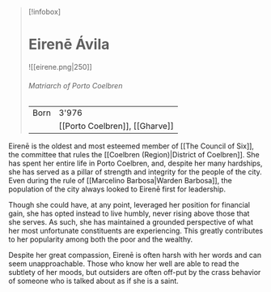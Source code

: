 > [!infobox]
> # Eirenē Ávila
> ![[eirene.png|250]]
> ###### *Matriarch of Porto Coelbren*
> |   |   |
> | ---- | ---- |
> | Born | 3'976 |
> |  | [[Porto Coelbren]], [[Gharve]] |

Eirenē is the oldest and most esteemed member of [[The Council of Six]], the committee that rules the [[Coelbren (Region)|District of Coelbren]]. She has spent her entire life in Porto Coelbren, and, despite her many hardships, she has served as a pillar of strength and integrity for the people of the city. Even during the rule of [[Marcelino Barbosa|Warden Barbosa]], the population of the city always looked to Eirenē first for leadership.

Though she could have, at any point, leveraged her position for financial gain, she has opted instead to live humbly, never rising above those that she serves. As such, she has maintained a grounded perspective of what her most unfortunate constituents are experiencing. This greatly contributes to her popularity among both the poor and the wealthy.

Despite her great compassion, Eirenē is often harsh with her words and can seem unapproachable. Those who know her well are able to read the subtlety of her moods, but outsiders are often off-put by the crass behavior of someone who is talked about as if she is a saint.